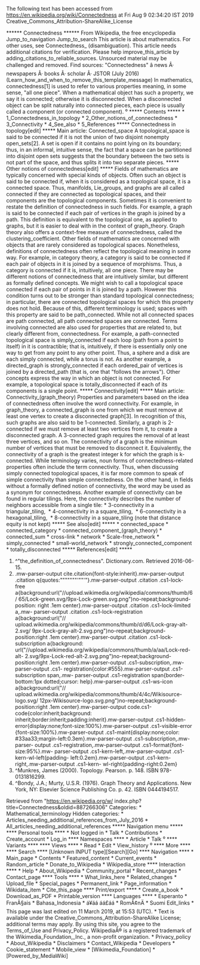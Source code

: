 The following text has been accessed from https://en.wikipedia.org/wiki/Connectedness at Fri Aug 9 02:34:20 IST 2019
Creative_Commons_Attribution-ShareAlike_License




















****** Connectedness ******
From Wikipedia, the free encyclopedia
Jump_to_navigation Jump_to_search
This article is about mathematics. For other uses, see Connectedness_
(disambiguation).
 This article needs additional citations for verification. Please help improve_this_article by
 adding_citations_to_reliable_sources. Unsourced material may be challenged and removed.
 Find sources: "Connectedness" â news Â· newspapers Â· books Â· scholar Â· JSTOR (July 2016)
 (Learn_how_and_when_to_remove_this_template_message)
In mathematics, connectedness[1] is used to refer to various properties
meaning, in some sense, "all one piece". When a mathematical object has such a
property, we say it is connected; otherwise it is disconnected. When a
disconnected object can be split naturally into connected pieces, each piece is
usually called a component (or connected component).
⁰
***** Contents *****
    * 1_Connectedness_in_topology
    * 2_Other_notions_of_connectedness
    * 3_Connectivity
    * 4_See_also
    * 5_References
***** Connectedness in topology[edit] *****
Main article: Connected_space
A topological_space is said to be connected if it is not the union of two
disjoint nonempty open_sets[2]. A set is open if it contains no point lying on
its boundary; thus, in an informal, intuitive sense, the fact that a space can
be partitioned into disjoint open sets suggests that the boundary between the
two sets is not part of the space, and thus splits it into two separate pieces.
***** Other notions of connectedness[edit] *****
Fields of mathematics are typically concerned with special kinds of objects.
Often such an object is said to be connected if, when it is considered as a
topological space, it is a connected space. Thus, manifolds, Lie_groups, and
graphs are all called connected if they are connected as topological spaces,
and their components are the topological components. Sometimes it is convenient
to restate the definition of connectedness in such fields. For example, a graph
is said to be connected if each pair of vertices in the graph is joined by a
path. This definition is equivalent to the topological one, as applied to
graphs, but it is easier to deal with in the context of graph_theory. Graph
theory also offers a context-free measure of connectedness, called the
clustering_coefficient.
Other fields of mathematics are concerned with objects that are rarely
considered as topological spaces. Nonetheless, definitions of connectedness
often reflect the topological meaning in some way. For example, in category
theory, a category is said to be connected if each pair of objects in it is
joined by a sequence of morphisms. Thus, a category is connected if it is,
intuitively, all one piece.
There may be different notions of connectedness that are intuitively similar,
but different as formally defined concepts. We might wish to call a topological
space connected if each pair of points in it is joined by a path. However this
condition turns out to be stronger than standard topological connectedness; in
particular, there are connected topological spaces for which this property does
not hold. Because of this, different terminology is used; spaces with this
property are said to be path_connected. While not all connected spaces are path
connected, all path connected spaces are connected.
Terms involving connected are also used for properties that are related to, but
clearly different from, connectedness. For example, a path-connected
topological space is simply_connected if each loop (path from a point to
itself) in it is contractible; that is, intuitively, if there is essentially
only one way to get from any point to any other point. Thus, a sphere and a
disk are each simply connected, while a torus is not. As another example, a
directed_graph is strongly_connected if each ordered_pair of vertices is joined
by a directed_path (that is, one that "follows the arrows").
Other concepts express the way in which an object is not connected. For
example, a topological space is totally_disconnected if each of its components
is a single point.
***** Connectivity[edit] *****
Main article: Connectivity_(graph_theory)
Properties and parameters based on the idea of connectedness often involve the
word connectivity. For example, in graph_theory, a connected_graph is one from
which we must remove at least one vertex to create a disconnected graph[3]. In
recognition of this, such graphs are also said to be 1-connected. Similarly, a
graph is 2-connected if we must remove at least two vertices from it, to create
a disconnected graph. A 3-connected graph requires the removal of at least
three vertices, and so on. The connectivity of a graph is the minimum number of
vertices that must be removed to disconnect it. Equivalently, the connectivity
of a graph is the greatest integer k for which the graph is k-connected.
While terminology varies, noun forms of connectedness-related properties often
include the term connectivity. Thus, when discussing simply connected
topological spaces, it is far more common to speak of simple connectivity than
simple connectedness. On the other hand, in fields without a formally defined
notion of connectivity, the word may be used as a synonym for connectedness.
Another example of connectivity can be found in regular tilings. Here, the
connectivity describes the number of neighbors accessible from a single tile:
    * 3-connectivity in a triangular_tiling, 
    * 4-connectivity in a square_tiling, 
    * 6-connectivity in a hexagonal_tiling, 
    * 8-connectivity in a square_tiling (note that distance equity is not kept)
***** See also[edit] *****
    * connected_space
    * connected_category
    * connected_component_(graph_theory)
    * connected_sum
    * cross-link
    * network
    * Scale-free_network
    * simply_connected
    * small-world_network
    * strongly_connected_component
    * totally_disconnected
***** References[edit] *****
   1. ^"the_definition_of_connectedness". Dictionary.com. Retrieved 2016-06-15.
   2. .mw-parser-output cite.citation{font-style:inherit}.mw-parser-output
      .citation q{quotes:"\"""\"""'""'"}.mw-parser-output .citation .cs1-lock-
      free a{background:url("//upload.wikimedia.org/wikipedia/commons/thumb/6/
      65/Lock-green.svg/9px-Lock-green.svg.png")no-repeat;background-position:
      right .1em center}.mw-parser-output .citation .cs1-lock-limited a,.mw-
      parser-output .citation .cs1-lock-registration a{background:url("//
      upload.wikimedia.org/wikipedia/commons/thumb/d/d6/Lock-gray-alt-2.svg/
      9px-Lock-gray-alt-2.svg.png")no-repeat;background-position:right .1em
      center}.mw-parser-output .citation .cs1-lock-subscription a{background:
      url("//upload.wikimedia.org/wikipedia/commons/thumb/a/aa/Lock-red-alt-
      2.svg/9px-Lock-red-alt-2.svg.png")no-repeat;background-position:right
      .1em center}.mw-parser-output .cs1-subscription,.mw-parser-output .cs1-
      registration{color:#555}.mw-parser-output .cs1-subscription span,.mw-
      parser-output .cs1-registration span{border-bottom:1px dotted;cursor:
      help}.mw-parser-output .cs1-ws-icon a{background:url("//
      upload.wikimedia.org/wikipedia/commons/thumb/4/4c/Wikisource-logo.svg/
      12px-Wikisource-logo.svg.png")no-repeat;background-position:right .1em
      center}.mw-parser-output code.cs1-code{color:inherit;background:
      inherit;border:inherit;padding:inherit}.mw-parser-output .cs1-hidden-
      error{display:none;font-size:100%}.mw-parser-output .cs1-visible-error
      {font-size:100%}.mw-parser-output .cs1-maint{display:none;color:
      #33aa33;margin-left:0.3em}.mw-parser-output .cs1-subscription,.mw-parser-
      output .cs1-registration,.mw-parser-output .cs1-format{font-size:95%}.mw-
      parser-output .cs1-kern-left,.mw-parser-output .cs1-kern-wl-left{padding-
      left:0.2em}.mw-parser-output .cs1-kern-right,.mw-parser-output .cs1-kern-
      wl-right{padding-right:0.2em}
   3. ^Munkres, James (2000). Topology. Pearson. p. 148. ISBN 978-0131816299.
   4. ^Bondy, J.A.; Murty, U.S.R. (1976). Graph Theory and Applications. New
      York, NY: Elsevier Science Publishing Co. p. 42. ISBN 0444194517.

Retrieved from "https://en.wikipedia.org/w/
index.php?title=Connectedness&oldid=887266306"
Categories:
    * Mathematical_terminology
Hidden categories:
    * Articles_needing_additional_references_from_July_2016
    * All_articles_needing_additional_references
***** Navigation menu *****
**** Personal tools ****
    * Not logged in
    * Talk
    * Contributions
    * Create_account
    * Log_in
**** Namespaces ****
    * Article
    * Talk
⁰
**** Variants ****
**** Views ****
    * Read
    * Edit
    * View_history
⁰
**** More ****
**** Search ****
[Unknown INPUT type][Search][Go]
**** Navigation ****
    * Main_page
    * Contents
    * Featured_content
    * Current_events
    * Random_article
    * Donate_to_Wikipedia
    * Wikipedia_store
**** Interaction ****
    * Help
    * About_Wikipedia
    * Community_portal
    * Recent_changes
    * Contact_page
**** Tools ****
    * What_links_here
    * Related_changes
    * Upload_file
    * Special_pages
    * Permanent_link
    * Page_information
    * Wikidata_item
    * Cite_this_page
**** Print/export ****
    * Create_a_book
    * Download_as_PDF
    * Printable_version
**** Languages ****
    * Esperanto
    * FranÃ§ais
    * Bahasa_Indonesia
    * á¥áá áá£áá
    * RomÃ¢nÄ
    * Suomi
Edit_links
    * This page was last edited on 11 March 2019, at 15:53 (UTC).
    * Text is available under the Creative_Commons_Attribution-ShareAlike
      License; additional terms may apply. By using this site, you agree to the
      Terms_of_Use and Privacy_Policy. WikipediaÂ® is a registered trademark of
      the Wikimedia_Foundation,_Inc., a non-profit organization.
    * Privacy_policy
    * About_Wikipedia
    * Disclaimers
    * Contact_Wikipedia
    * Developers
    * Cookie_statement
    * Mobile_view
    * [Wikimedia_Foundation]
    * [Powered_by_MediaWiki]
